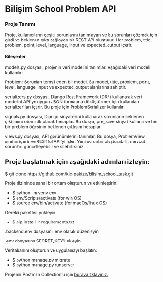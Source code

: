 <h1>Bilişim School Problem API</h1>

<h3>Proje Tanımı</h3>
<p>Proje, kullanıcıların çeşitli sorunlarını tanımlayan ve bu sorunları çözmek için girdi ve beklenen çıktı sağlayan bir REST API oluşturur. Her problem,  title, problem, point, level, language, input ve expected_output içerir.</p>

<h4>Bileşenler</h4>
<p>models.py dosyası, projenin veri modelini tanımlar. Aşağıdaki veri modeli kullanılır:</p>
<p>Problem: Sorunları temsil eden bir model. Bu model, title, problem, point, level, language, input ve expected_output alanlarına sahiptir.</p>

<p>serializers.py dosyası, Django Rest Framework (DRF) kullanarak veri modelini API'ye uygun JSON formatına dönüştürmek için kullanılan serializer'ları içerir. Bu proje için ProblemSerializer kullanılır.</p>

<p>signals.py dosyası, Django sinyallerini kullanarak sorunların beklenen çıktılarını otomatik olarak hesaplar. Bu dosya, pre_save sinyali kullanır ve her bir problem öğesinin beklenen çıktısını hesaplar.</p>

<p>views.py dosyası, API görünümlerini tanımlar. Bu dosya, ProblemView sınıfını içerir ve RESTful API'yi işler. Yeni sorunlar oluşturabilir, mevcut sorunları güncelleyebilir ve silebilirsiniz.</p>

<h2>Proje başlatmak için aşağıdaki adımları izleyin:</h2>

<p>$ git clone https://github.com/klc-pakize/bilisim_school_task.git</p>

<p>Proje dizininde sanal bir ortam oluşturun ve etkinleştirin:</p>
<ul>
    <li>$ python -m venv env</li>
    <li>$ env/Scripts/activate (for win OS)</li>
    <li>$ source env/bin/activate (for macOs/linux OS)</li>
</ul>

<p>Gerekli paketleri yükleyin:</p>
<ul> 
   <li>$ pip install -r requirements.txt</li>
</ul>

<p>.backend.env dosyasını .env olarak düzenleyin</p>
<p>.env dosyasına SECRET_KEY'i ekleyin</p>

<p>Veritabanını oluşturun ve uygulamayı başlatın:</p> 
<ul> 
   <li> $ python manage.py migrate</li>
   <li> $ python manage.py runserver</li>
</ul>

<p>Projenin Postman Collection’u için <a href="https://documenter.getpostman.com/view/23604502/2s9YC1WE6K">buraya tıklayınız.</a></p>
